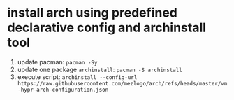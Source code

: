 # install arch using predefined declarative config and archinstall tool

1. update pacman: `pacman -Sy`
2. update one package `archinstall`: `pacman -S archinstall`
3. execute script: `archinstall --config-url https://raw.githubusercontent.com/mezlogo/arch/refs/heads/master/vm-hypr-arch-configuration.json`
